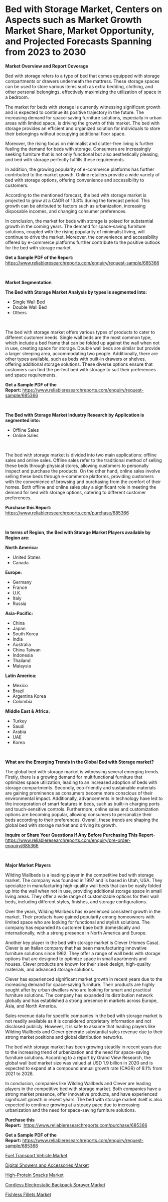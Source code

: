 <p><h1>Bed with Storage Market, Centers on Aspects such as Market Growth Market Share, Market Opportunity, and Projected Forecasts Spanning from 2023 to 2030</h1></p><p><strong>Market Overview and Report Coverage</strong></p>
<p><p>Bed with storage refers to a type of bed that comes equipped with storage compartments or drawers underneath the mattress. These storage spaces can be used to store various items such as extra bedding, clothing, and other personal belongings, effectively maximizing the utilization of space in a bedroom.</p><p>The market for beds with storage is currently witnessing significant growth and is expected to continue its positive trajectory in the future. The increasing demand for space-saving furniture solutions, especially in urban areas with limited space, is driving the growth of this market. The bed with storage provides an efficient and organized solution for individuals to store their belongings without occupying additional floor space.</p><p>Moreover, the rising focus on minimalist and clutter-free living is further fueling the demand for beds with storage. Consumers are increasingly seeking furniture that is not only functional but also aesthetically pleasing, and bed with storage perfectly fulfills these requirements.</p><p>In addition, the growing popularity of e-commerce platforms has further contributed to the market growth. Online retailers provide a wide variety of bed with storage options, offering convenience and accessibility to customers.</p><p>According to the mentioned forecast, the bed with storage market is projected to grow at a CAGR of 13.8% during the forecast period. This growth can be attributed to factors such as urbanization, increasing disposable incomes, and changing consumer preferences.</p><p>In conclusion, the market for beds with storage is poised for substantial growth in the coming years. The demand for space-saving furniture solutions, coupled with the rising popularity of minimalist living, will continue to drive the market. Moreover, the convenience and accessibility offered by e-commerce platforms further contribute to the positive outlook for the bed with storage market.</p></p>
<p><strong>Get a Sample PDF of the Report:</strong> <a href="https://www.reliableresearchreports.com/enquiry/request-sample/685366">https://www.reliableresearchreports.com/enquiry/request-sample/685366</a></p>
<p>&nbsp;</p>
<p><strong>Market Segmentation</strong></p>
<p><strong>The Bed with Storage Market Analysis by types is segmented into:</strong></p>
<p><ul><li>Single Wall Bed</li><li>Double Wall Bed</li><li>Others</li></ul></p>
<p>&nbsp;</p>
<p><p>The bed with storage market offers various types of products to cater to different customer needs. Single wall beds are the most common type, which include a bed frame that can be folded up against the wall when not in use, creating space for storage. Double wall beds are similar but provide a larger sleeping area, accommodating two people. Additionally, there are other types available, such as beds with built-in drawers or shelves, offering additional storage solutions. These diverse options ensure that customers can find the perfect bed with storage to suit their preferences and space requirements.</p></p>
<p><strong>Get a Sample PDF of the Report:</strong>&nbsp;<a href="https://www.reliableresearchreports.com/enquiry/request-sample/685366">https://www.reliableresearchreports.com/enquiry/request-sample/685366</a></p>
<p>&nbsp;</p>
<p><strong>The Bed with Storage Market Industry Research by Application is segmented into:</strong></p>
<p><ul><li>Offline Sales</li><li>Online Sales</li></ul></p>
<p>&nbsp;</p>
<p><p>The bed with storage market is divided into two main applications: offline sales and online sales. Offline sales refer to the traditional method of selling these beds through physical stores, allowing customers to personally inspect and purchase the products. On the other hand, online sales involve selling these beds through e-commerce platforms, providing customers with the convenience of browsing and purchasing from the comfort of their homes. Both offline and online sales play a significant role in meeting the demand for bed with storage options, catering to different customer preferences.</p></p>
<p><strong>Purchase this Report:</strong>&nbsp; <a href="https://www.reliableresearchreports.com/purchase/685366">https://www.reliableresearchreports.com/purchase/685366</a></p>
<p>&nbsp;</p>
<p><strong>In terms of Region, the Bed with Storage Market Players available by Region are:</strong></p>
<p>
    <p> <strong> North America: </strong>
        <ul>
            <li>United States</li>
            <li>Canada</li>
        </ul>
        </p> 
    <p> <strong> Europe: </strong>
        <ul>
            <li>Germany</li>
            <li>France</li>
            <li>U.K.</li>
            <li>Italy</li>
            <li>Russia</li>
        </ul>
        </p> 
    <p> <strong> Asia-Pacific: </strong>
        <ul>
            <li>China</li>
            <li>Japan</li>
            <li>South Korea</li>
            <li>India</li>
            <li>Australia</li>
            <li>China Taiwan</li>
            <li>Indonesia</li>
            <li>Thailand</li>
            <li>Malaysia</li>
        </ul>
        </p> 
    <p> <strong> Latin America: </strong>
        <ul>
            <li>Mexico</li>
            <li>Brazil</li>
            <li>Argentina Korea</li>
            <li>Colombia</li>
        </ul>
        </p> 
    <p> <strong> Middle East & Africa: </strong>
        <ul>
            <li>Turkey</li>
            <li>Saudi</li>
            <li>Arabia</li>
            <li>UAE</li>
            <li>Korea</li>
        </ul>
    </p>
    </p>
<p>&nbsp;</p>
<p><strong>What are the Emerging Trends in the Global Bed with Storage market?</strong></p>
<p><p>The global bed with storage market is witnessing several emerging trends. Firstly, there is a growing demand for multifunctional furniture that optimizes space utilization, leading to an increased adoption of beds with storage compartments. Secondly, eco-friendly and sustainable materials are gaining prominence as consumers become more conscious of their environmental impact. Additionally, advancements in technology have led to the incorporation of smart features in beds, such as built-in charging ports and touch-sensitive controls. Furthermore, online sales and customization options are becoming popular, allowing consumers to personalize their beds according to their preferences. Overall, these trends are shaping the global bed with storage market and driving its growth.</p></p>
<p><strong>Inquire or Share Your Questions If Any Before Purchasing This Report</strong>- <a href="https://www.reliableresearchreports.com/enquiry/pre-order-enquiry/685366">https://www.reliableresearchreports.com/enquiry/pre-order-enquiry/685366</a></p>
<p>&nbsp;</p>
<p><strong>Major Market Players</strong></p>
<p><p>Wilding Wallbeds is a leading player in the competitive bed with storage market. The company was founded in 1997 and is based in Utah, USA. They specialize in manufacturing high-quality wall beds that can be easily folded up into the wall when not in use, providing additional storage space in small living areas. They offer a wide range of customizable options for their wall beds, including different styles, finishes, and storage configurations.</p><p>Over the years, Wilding Wallbeds has experienced consistent growth in the market. Their products have gained popularity among homeowners with limited space who are looking for functional and stylish solutions. The company has expanded its customer base both domestically and internationally, with a strong presence in North America and Europe.</p><p>Another key player in the bed with storage market is Clever (Homes Casa). Clever is an Italian company that has been manufacturing innovative furniture solutions since 1962. They offer a range of wall beds with storage options that are designed to optimize space in small apartments and houses. Clever products are known for their sleek design, high-quality materials, and advanced storage solutions.</p><p>Clever has experienced significant market growth in recent years due to the increasing demand for space-saving furniture. Their products are highly sought after by urban dwellers who are looking for smart and practical furniture solutions. The company has expanded its distribution network globally and has established a strong presence in markets across Europe, Asia, and North America.</p><p>Sales revenue data for specific companies in the bed with storage market is not readily available as it is considered proprietary information and not disclosed publicly. However, it is safe to assume that leading players like Wilding Wallbeds and Clever generate substantial sales revenue due to their strong market positions and global distribution networks.</p><p>The bed with storage market has been growing steadily in recent years due to the increasing trend of urbanization and the need for space-saving furniture solutions. According to a report by Grand View Research, the global wall bed market size was valued at USD 1.9 billion in 2020 and is expected to expand at a compound annual growth rate (CAGR) of 8.1% from 2021 to 2028.</p><p>In conclusion, companies like Wilding Wallbeds and Clever are leading players in the competitive bed with storage market. Both companies have a strong market presence, offer innovative products, and have experienced significant growth in recent years. The bed with storage market itself is also expected to continue growing at a steady pace due to increasing urbanization and the need for space-saving furniture solutions.</p></p>
<p><strong>Purchase this Report:</strong>&nbsp;&nbsp;<a href="https://www.reliableresearchreports.com/purchase/685366">https://www.reliableresearchreports.com/purchase/685366</a></p>
<p></p>
<p><strong>Get a Sample PDF of the Report:</strong>&nbsp;<a href="https://www.reliableresearchreports.com/enquiry/request-sample/685366">https://www.reliableresearchreports.com/enquiry/request-sample/685366</a></p>
<p><p><a href="https://www.linkedin.com/pulse/decoding-fuel-transport-vehicle-market-deep-dive-latest-7owde/">Fuel Transport Vehicle Market</a></p><p><a href="https://github.com/santosh758595/Market-Research-Report-List-1/blob/main/digital-showers-and-accessories-market.md">Digital Showers and Accessories Market</a></p><p><a href="https://www.linkedin.com/pulse/high-protein-snacks-market-size-growth-forecast-from-2023/">High-Protein Snacks Market</a></p><p><a href="https://github.com/Chiragrp26/Market-Research-Report-List-1/blob/main/cordless-electrostatic-backpack-sprayer-market.md">Cordless Electrostatic Backpack Sprayer Market</a></p><p><a href="https://medium.com/@aniket.reportprime23/fishless-fillets-market-furnishes-information-on-market-share-market-trends-and-market-growth-aabf2895a5a3">Fishless Fillets Market</a></p></p>